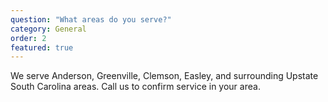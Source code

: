 ```yaml
---
question: "What areas do you serve?"
category: General
order: 2
featured: true
---
```


We serve Anderson, Greenville, Clemson, Easley, and surrounding Upstate South Carolina areas. Call us to confirm service in your area.
